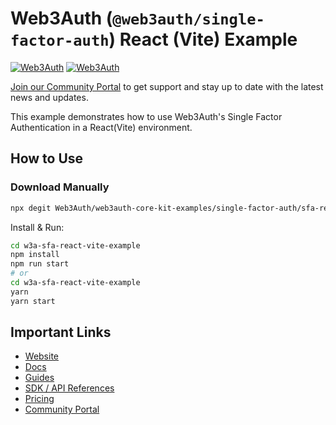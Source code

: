# Web3Auth (`@web3auth/single-factor-auth`) React (Vite) Example

[![Web3Auth](https://img.shields.io/badge/Web3Auth-SDK-blue)](https://web3auth.io/docs/sdk/single-factor-auth/)
[![Web3Auth](https://img.shields.io/badge/Web3Auth-Community-cyan)](https://community.web3auth.io)

[Join our Community Portal](https://community.web3auth.io/) to get support and stay up to date with the latest news and updates.

This example demonstrates how to use Web3Auth's Single Factor Authentication in a React(Vite) environment.

## How to Use

### Download Manually

```bash
npx degit Web3Auth/web3auth-core-kit-examples/single-factor-auth/sfa-react-vite-example w3a-sfa-react-vite-example
```

Install & Run:

```bash
cd w3a-sfa-react-vite-example
npm install
npm run start
# or
cd w3a-sfa-react-vite-example
yarn
yarn start
```
## Important Links

- [Website](https://web3auth.io)
- [Docs](https://web3auth.io/docs)
- [Guides](https://web3auth.io/docs/guides)
- [SDK / API References](https://web3auth.io/docs/sdk)
- [Pricing](https://web3auth.io/pricing.html)
- [Community Portal](https://community.web3auth.io)